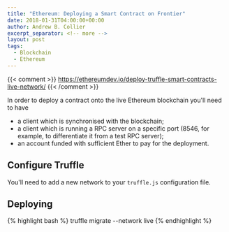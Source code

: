 ```yaml
---
title: "Ethereum: Deploying a Smart Contract on Frontier"
date: 2018-01-31T04:00:00+00:00
author: Andrew B. Collier
excerpt_separator: <!-- more -->
layout: post
tags:
  - Blockchain
  - Ethereum
---
```


{{< comment >}}
https://ethereumdev.io/deploy-truffle-smart-contracts-live-network/
{{< /comment >}}

In order to deploy a contract onto the live Ethereum blockchain you'll need to have

- a client which is synchronised with the blockchain;
- a client which is running a RPC server on a specific port (8546, for example, to differentiate it from a test RPC server);
- an account funded with sufficient Ether to pay for the deployment.

## Configure Truffle

You'll need to add a new network to your `truffle.js` configuration file.

## Deploying

{% highlight bash %}
truffle migrate --network live
{% endhighlight %}